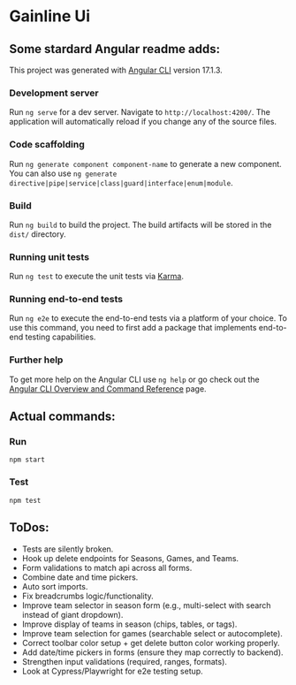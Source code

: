# Gainline Ui

## Some stardard Angular readme adds:

This project was generated with [Angular CLI](https://github.com/angular/angular-cli) version 17.1.3.

### Development server

Run `ng serve` for a dev server. Navigate to `http://localhost:4200/`. The application will automatically reload if you change any of the source files.

### Code scaffolding

Run `ng generate component component-name` to generate a new component. You can also use `ng generate directive|pipe|service|class|guard|interface|enum|module`.

### Build

Run `ng build` to build the project. The build artifacts will be stored in the `dist/` directory.

### Running unit tests

Run `ng test` to execute the unit tests via [Karma](https://karma-runner.github.io).

### Running end-to-end tests

Run `ng e2e` to execute the end-to-end tests via a platform of your choice. To use this command, you need to first add a package that implements end-to-end testing capabilities.

### Further help

To get more help on the Angular CLI use `ng help` or go check out the [Angular CLI Overview and Command Reference](https://angular.io/cli) page.

## Actual commands:

### Run

`npm start`

### Test

`npm test`

## ToDos:

- Tests are silently broken.
- Hook up delete endpoints for Seasons, Games, and Teams.
- Form validations to match api across all forms.
- Combine date and time pickers.
- Auto sort imports.
- Fix breadcrumbs logic/functionality.
- Improve team selector in season form (e.g., multi-select with search instead of giant dropdown).
- Improve display of teams in season (chips, tables, or tags).
- Improve team selection for games (searchable select or autocomplete).
- Correct toolbar color setup + get delete button color working properly.
- Add date/time pickers in forms (ensure they map correctly to backend).
- Strengthen input validations (required, ranges, formats).
- Look at Cypress/Playwright for e2e testing setup.
